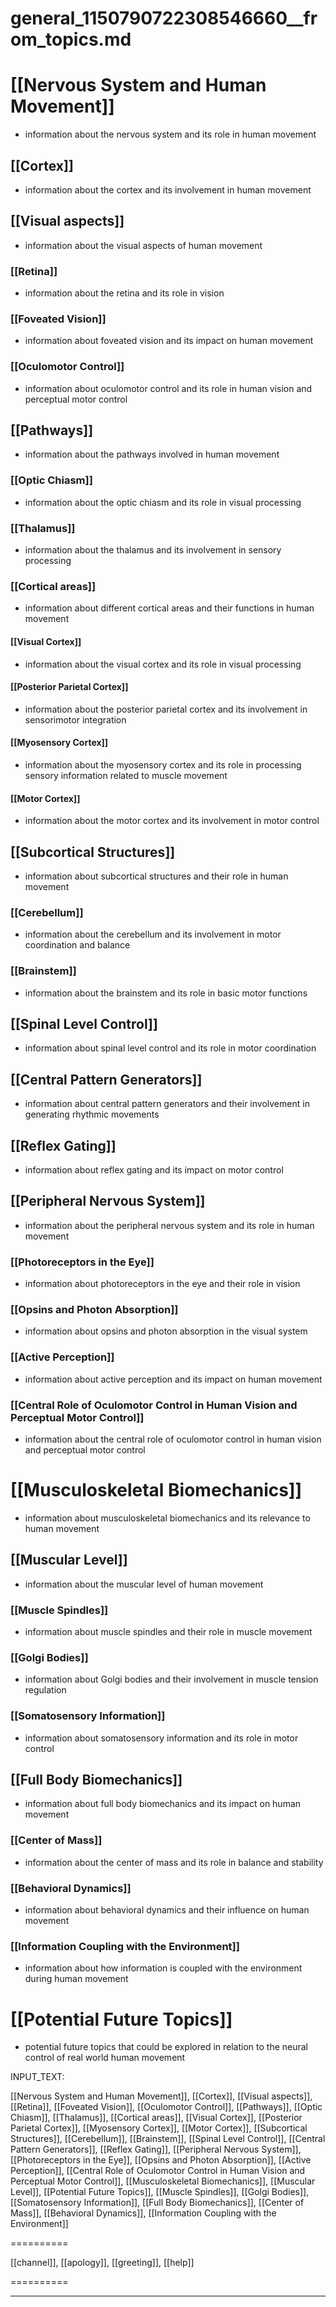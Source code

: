 # general_1150790722308546660__from_topics.md

# [[Nervous System and Human Movement]]
- information about the nervous system and its role in human movement
## [[Cortex]]
- information about the cortex and its involvement in human movement
## [[Visual aspects]]
- information about the visual aspects of human movement
### [[Retina]]
- information about the retina and its role in vision
### [[Foveated Vision]]
- information about foveated vision and its impact on human movement
### [[Oculomotor Control]]
- information about oculomotor control and its role in human vision and perceptual motor control
## [[Pathways]]
- information about the pathways involved in human movement
### [[Optic Chiasm]]
- information about the optic chiasm and its role in visual processing
### [[Thalamus]]
- information about the thalamus and its involvement in sensory processing
### [[Cortical areas]]
- information about different cortical areas and their functions in human movement
#### [[Visual Cortex]]
- information about the visual cortex and its role in visual processing
#### [[Posterior Parietal Cortex]]
- information about the posterior parietal cortex and its involvement in sensorimotor integration
#### [[Myosensory Cortex]]
- information about the myosensory cortex and its role in processing sensory information related to muscle movement
#### [[Motor Cortex]]
- information about the motor cortex and its involvement in motor control
## [[Subcortical Structures]]
- information about subcortical structures and their role in human movement
### [[Cerebellum]]
- information about the cerebellum and its involvement in motor coordination and balance
### [[Brainstem]]
- information about the brainstem and its role in basic motor functions
## [[Spinal Level Control]]
- information about spinal level control and its role in motor coordination
## [[Central Pattern Generators]]
- information about central pattern generators and their involvement in generating rhythmic movements
## [[Reflex Gating]]
- information about reflex gating and its impact on motor control
## [[Peripheral Nervous System]]
- information about the peripheral nervous system and its role in human movement
### [[Photoreceptors in the Eye]]
- information about photoreceptors in the eye and their role in vision
### [[Opsins and Photon Absorption]]
- information about opsins and photon absorption in the visual system
### [[Active Perception]]
- information about active perception and its impact on human movement
### [[Central Role of Oculomotor Control in Human Vision and Perceptual Motor Control]]
- information about the central role of oculomotor control in human vision and perceptual motor control

# [[Musculoskeletal Biomechanics]]
- information about musculoskeletal biomechanics and its relevance to human movement
## [[Muscular Level]]
- information about the muscular level of human movement
### [[Muscle Spindles]]
- information about muscle spindles and their role in muscle movement
### [[Golgi Bodies]]
- information about Golgi bodies and their involvement in muscle tension regulation
### [[Somatosensory Information]]
- information about somatosensory information and its role in motor control
## [[Full Body Biomechanics]]
- information about full body biomechanics and its impact on human movement
### [[Center of Mass]]
- information about the center of mass and its role in balance and stability
### [[Behavioral Dynamics]]
- information about behavioral dynamics and their influence on human movement
### [[Information Coupling with the Environment]]
- information about how information is coupled with the environment during human movement

# [[Potential Future Topics]]
- potential future topics that could be explored in relation to the neural control of real world human movement

INPUT_TEXT:



[[Nervous System and Human Movement]], [[Cortex]], [[Visual aspects]], [[Retina]], [[Foveated Vision]], [[Oculomotor Control]], [[Pathways]], [[Optic Chiasm]], [[Thalamus]], [[Cortical areas]], [[Visual Cortex]], [[Posterior Parietal Cortex]], [[Myosensory Cortex]], [[Motor Cortex]], [[Subcortical Structures]], [[Cerebellum]], [[Brainstem]], [[Spinal Level Control]], [[Central Pattern Generators]], [[Reflex Gating]], [[Peripheral Nervous System]], [[Photoreceptors in the Eye]], [[Opsins and Photon Absorption]], [[Active Perception]], [[Central Role of Oculomotor Control in Human Vision and Perceptual Motor Control]], [[Musculoskeletal Biomechanics]], [[Muscular Level]], [[Potential Future Topics]], [[Muscle Spindles]], [[Golgi Bodies]], [[Somatosensory Information]], [[Full Body Biomechanics]], [[Center of Mass]], [[Behavioral Dynamics]], [[Information Coupling with the Environment]]

==========


[[channel]], [[apology]], [[greeting]], [[help]]

==========





___

